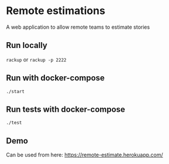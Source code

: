 # Remote estimations

A web application to allow remote teams to estimate stories

## Run locally

`rackup` or `rackup -p 2222`

## Run with docker-compose

`./start`

## Run tests with docker-compose

`./test`

## Demo

Can be used from here: https://remote-estimate.herokuapp.com/
